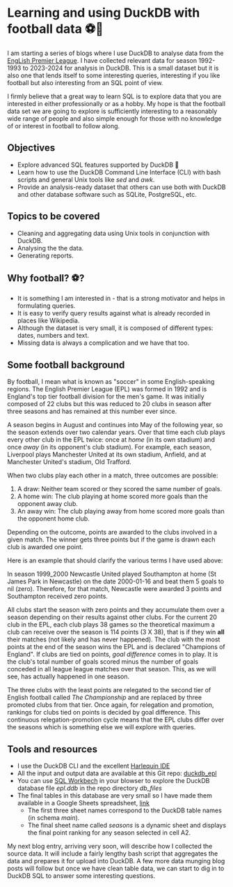 # Learning and using DuckDB with football data ⚽🦆

I am starting a series of blogs where I use DuckDB to analyse data from the [EngLish Premier League](https://en.wikipedia.org/wiki/Premier_League). I have collected relevant data for season 1992-1993 to 2023-2024 for analysis in DuckDB. This is a small dataset but it is also one that lends itself to some interesting queries, interesting if you like football but also interesting from an SQL point of view. 

I firmly believe that a great way to learn SQL is to explore data that you are interested in either professionally or as a hobby. My hope is that the football data set we are going to explore is sufficiently interesting to a reasonably wide range of people and also simple enough for those with no knowledge of or interest in football to follow along.

## Objectives

- Explore advanced SQL features supported by DuckDB 🦆
- Learn how to use the DuckDB Command Line Interface (CLI) with bash scripts and general Unix tools like _sed_ and _awk_.
- Provide an analysis-ready dataset that others can use both with DuckDB and other database software such as SQLite, PostgreSQL, etc.

## Topics to be covered

- Cleaning and aggregating data using Unix tools in conjunction with DuckDB.
- Analysing the the data.
- Generating reports.
  

## Why football? ⚽?

- It is something I am interested in - that is a strong motivator and helps in formulating queries.
- It is easy to verify query results against what is already recorded in places like Wikipedia.
- Although the dataset is very small, it is composed of different types: dates, numbers and text.
- Missing data is always a complication and we have that too.

## Some football background

By football, I mean what is known as "soccer" in some English-speaking regions. The English Premier League (EPL) was formed in 1992 and is England's top tier football division for the men's game. It was initially composed of 22 clubs but this was reduced to 20 clubs in season after three seasons and has remained at this number ever since. 

A season begins in August and continues into May of the following year, so the season extends over two calendar years. Over that time each club plays every other club in the EPL twice: once at _home_ (in its own stadium) and once _away_ (in its opponent's club stadium). For example, each season, Liverpool plays Manchester United at its own stadium, Anfield, and at Manchester United's stadium, Old Trafford. 

When two clubs play each other in a match, three outcomes are possible:

1. A draw: Neither team scored or they scored the same number of goals.
2. A home win: The club playing at home scored more goals than the opponent away club.
3. An away win: The club playing away from home scored more goals than the opponent home club.

Depending on the outcome, points are awarded to the clubs involved in a given match. The winner gets three points but if the game is drawn each club is awarded one point.

Here is an example that should clarify the various terms I have used above:

In season 1999_2000 Newcastle United played Southampton at home (St James Park in Newcastle) on the date 2000-01-16 and beat them 5 goals to nil (zero). Therefore, for that match, Newcastle were awarded 3 points and Southampton received zero points.

All clubs start the season with zero points and they accumulate them over a season depending on their results against other clubs. For the current 20 club in the EPL, each club plays 38 games so the theoretical maximum a club can receive over the season is 114 points (3 X 38), that is if they win __all__ their matches (not likely and has never happened). The club with the most points at the end of the season wins the EPL and is declared "Champions of England". If clubs are tied on points, _goal difference_ comes in to play. It is the club's total number of goals scored minus the number of goals conceded in all league league matches over that season. This, as we will see, has actually happened in one season.

The three clubs with the least points are relegated to the second tier of English football called _The Championship_ and are replaced by three promoted clubs from that tier. Once again, for relegation and promotion, rankings for clubs tied on points is decided by goal difference. This continuous relegation-promotion cycle means that the EPL clubs differ over the seasons which is something else we will explore with queries.

## Tools and resources

- I use the DuckDB CLI and the excellent [Harlequin IDE](https://harlequin.sh/)
- All the input and output data are available at this Git repo: [duckdb_epl](https://github.com/Rotifer/duckdb_epl)
- You can use [SQL Workbech](https://sql-workbench.com/) in your blowser to explore the DuckDB database file _epl.ddb_ in the repo directory _db_files_
- The final tables in this database are very small so I have made them available in a Google Sheets spreadsheet, [link](https://docs.google.com/spreadsheets/d/1_fOg5czgbGAJOHIIPs1s2s4oOhHhaxL9SYtqeau74lM/edit?usp=sharing)
  - The first three sheet names correspond to the DuckDB table names (in schema _main_).
  - The final sheet name called _seasons_ is a dynamic sheet and displays the final point ranking for any season selected     in cell A2.

My next blog entry, arriving very soon, will describe how I collected the source data. It will include a fairly lengthy bash script that aggregates the data and prepares it for upload into DuckDB. A few more data munging blog posts will follow but once we have clean table data, we can start to dig in to DuckDB SQL to answer some interesting questions.


